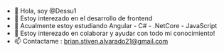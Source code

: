 - 👋 Hola, soy @Dessu1
- 👀 Estoy interezado en el desarrollo de frontend
- 🌱 Acualmente estoy estudiando Angular - C# - .NetCore - JavaScript
- 💞️ Estoy interezado en colaborar y ayudar con todo mi conocimiento!
- 📫 Contactame : brian.stiven.alvarado21@gmail.com

<!---
Dessu1/Dessu1 is a ✨ special ✨ repository because its `README.md` (this file) appears on your GitHub profile.
You can click the Preview link to take a look at your changes.
--->
